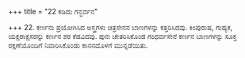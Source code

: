 +++
title = "22 ಕಡಿದು ಗನ್ಧರ್ವನ"

+++
22.  ಕರ್ಣನು ಪ್ರಯೋಗಿಸಿದ ಅಸ್ತ್ರಗಳು ಚಿತ್ರಸೇನನ ಬಾಣಗಳನ್ನು ಕತ್ತರಿಸಿದವು. ಕಿಂಪುರುಷ, ಗುಹ್ಯಕ, ಯಕ್ಷರಾಕ್ಷಸರನ್ನು ಕರ್ಣನ ಶರ ಕೆಡವಿದವು. ಪುನಃ ಚೇತರಿಸಿಕೊಂಡ ಗಂಧರ್ವಸೇನೆ ಕರ್ಣನ ಬಾಣಗಳನ್ನು ಸೂಕ್ತ ರಕ್ಷಣೆಯೊಂದಿಗೆ ನಿವಾರಿಸಿಕೊಂಡು ಕಾನನದೊಳಗೆ ಮುನ್ನಡೆಯಿತು.